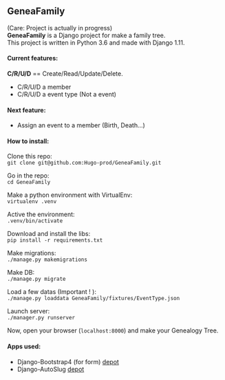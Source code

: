 ## GeneaFamily
(Care: Project is actually in progress)  
__GeneaFamily__ is a Django project for make a family tree.  
This project is written in Python 3.6 and made with Django 1.11.  

#### Current features:
**C/R/U/D** == Create/Read/Update/Delete.

- C/R/U/D a member
- C/R/U/D a event type (Not a event)

#### Next feature:
- Assign an event to a member (Birth, Death...)  

#### How to install:
Clone this repo:  
`git clone git@github.com:Hugo-prod/GeneaFamily.git`  

Go in the repo:  
`cd GeneaFamily`  

Make a python environment with VirtualEnv:  
`virtualenv .venv`  

Active the environment:  
`.venv/bin/activate`  

Download and install the libs:  
`pip install -r requirements.txt`  

Make migrations:  
`./manage.py makemigrations`  

Make DB:  
`./manage.py migrate`  

Load a few datas (Important ! ):  
`./manage.py loaddata GeneaFamily/fixtures/EventType.json`  

Launch server:  
`./manager.py runserver`  

Now, open your browser (`localhost:8000`) and make your Genealogy Tree.  

#### Apps used:
- Django-Bootstrap4 (for form) [depot](https://github.com/zostera/django-bootstrap4)
- Django-AutoSlug [depot](https://github.com/neithere/django-autoslug/)